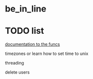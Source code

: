 # be_in_line
<h1>TODO list</h1>
<p> <u> documentation to the funcs </u></p>
<p> timezones or learn how to set time to unix </p>
<p> threading  <p>
<p> delete users </p> 
